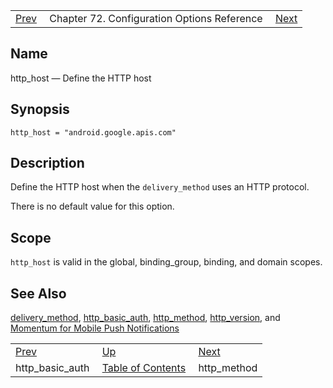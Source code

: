 |     |     |     |
| --- | --- | --- |
| [Prev](conf.ref.http_basic_auth)  | Chapter 72. Configuration Options Reference |  [Next](conf.ref.http_method) |

<a name="conf.ref.http_host"></a>
## Name

http_host — Define the HTTP host

## Synopsis

`http_host = "android.google.apis.com"`

<a name="idp24902832"></a>
## Description

Define the HTTP host when the `delivery_method` uses an HTTP protocol.

There is no default value for this option.

<a name="idp24905136"></a>
## Scope

`http_host` is valid in the global, binding_group, binding, and domain scopes.

<a name="idp24906992"></a>
## See Also

[delivery_method](conf.ref.delivery_method "delivery_method"), [http_basic_auth](conf.ref.http_basic_auth "http_basic_auth"), [http_method](conf.ref.http_method "http_method"), [http_version](conf.ref.http_version "http_version"), and [Momentum for Mobile Push Notifications](https://support.messagesystems.com/docs/web-push/)

|     |     |     |
| --- | --- | --- |
| [Prev](conf.ref.http_basic_auth)  | [Up](config.options.ref) |  [Next](conf.ref.http_method) |
| http_basic_auth  | [Table of Contents](index) |  http_method |

